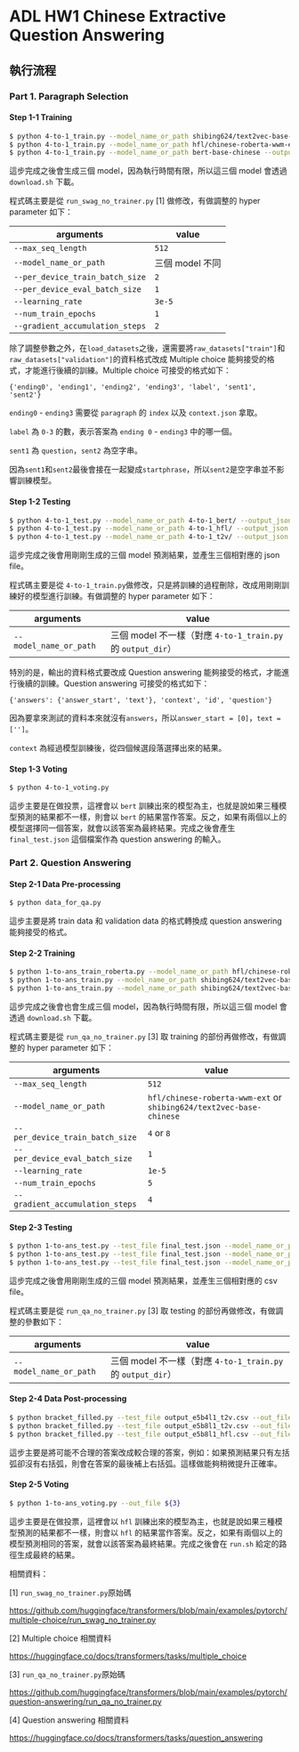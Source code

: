 # ADL HW1 Chinese Extractive Question Answering

## 執行流程

### Part 1. Paragraph Selection

#### Step 1-1 Training

```bash
$ python 4-to-1_train.py --model_name_or_path shibing624/text2vec-base-chinese --output_dir 4-to-1_t2v
$ python 4-to-1_train.py --model_name_or_path hfl/chinese-roberta-wwm-ext --output_dir 4-to-1_hfl
$ python 4-to-1_train.py --model_name_or_path bert-base-chinese --output_dir 4-to-1_bert
```

這步完成之後會生成三個 model，因為執行時間有限，所以這三個 model 會透過 `download.sh` 下載。

程式碼主要是從 `run_swag_no_trainer.py` [1] 做修改，有做調整的 hyper parameter 如下：

| arguments                       | value           |
| ------------------------------- | --------------- |
| `--max_seq_length`              | `512`           |
| `--model_name_or_path`          | 三個 model 不同 |
| `--per_device_train_batch_size` | `2`             |
| `--per_device_eval_batch_size`  | `1`             |
| `--learning_rate`               | `3e-5`          |
| `--num_train_epochs`            | `1`             |
| `--gradient_accumulation_steps` | `2`             |

除了調整參數之外，在`load_datasets`之後，還需要將`raw_datasets["train"]`和`raw_datasets["validation"]`的資料格式改成 Multiple choice 能夠接受的格式，才能進行後續的訓練。Multiple choice 可接受的格式如下：

```
{'ending0', 'ending1', 'ending2', 'ending3', 'label', 'sent1', 'sent2'}
```

`ending0` - `ending3` 需要從 `paragraph` 的 `index` 以及 `context.json` 拿取。

`label` 為 `0-3` 的數，表示答案為 `ending 0` - `ending3` 中的哪一個。

`sent1` 為 `question`，`sent2` 為空字串。

因為`sent1`和`sent2`最後會接在一起變成`startphrase`，所以`sent2`是空字串並不影響訓練模型。

#### Step 1-2 Testing

```bash
$ python 4-to-1_test.py --model_name_or_path 4-to-1_bert/ --output_json 4-to-1_bert.json --validation_file ${2} --context_file ${1}
$ python 4-to-1_test.py --model_name_or_path 4-to-1_hfl/ --output_json 4-to-1_hfl.json --validation_file ${2} --context_file ${1}
$ python 4-to-1_test.py --model_name_or_path 4-to-1_t2v/ --output_json 4-to-1_t2v.json --validation_file ${2} --context_file ${1}
```

這步完成之後會用剛剛生成的三個 model 預測結果，並產生三個相對應的 json file。

程式碼主要是從 `4-to-1_train.py`做修改，只是將訓練的過程刪除，改成用剛剛訓練好的模型進行訓練。有做調整的 hyper parameter 如下：

| arguments              | value                                                       |
| ---------------------- | ----------------------------------------------------------- |
| `--model_name_or_path` | 三個 model 不一樣（對應 `4-to-1_train.py` 的 `output_dir`） |

特別的是，輸出的資料格式要改成 Question answering 能夠接受的格式，才能進行後續的訓練。Question answering 可接受的格式如下：

```
{'answers': {'answer_start', 'text'}, 'context', 'id', 'question'}
```

因為要拿來測試的資料本來就沒有`answers`，所以`answer_start = [0]`，`text = ['']`。

`context` 為經過模型訓練後，從四個候選段落選擇出來的結果。

#### Step 1-3 Voting

```bash
$ python 4-to-1_voting.py
```

這步主要是在做投票，這裡會以 `bert` 訓練出來的模型為主，也就是說如果三種模型預測的結果都不一樣，則會以 `bert` 的結果當作答案。反之，如果有兩個以上的模型選擇同一個答案，就會以該答案為最終結果。完成之後會產生`final_test.json` 這個檔案作為 question answering 的輸入。

### Part 2. Question Answering

#### Step 2-1 Data Pre-processing

```bash
$ python data_for_qa.py
```

這步主要是將 train data 和 validation data 的格式轉換成 question answering 能夠接受的格式。

#### Step 2-2 Training

```bash
$ python 1-to-ans_train_roberta.py --model_name_or_path hfl/chinese-roberta-wwm-ext --output_dir 1-to-ans_e5b8l1_hfl --num_train_epochs 5 --learning_rate 1e-5 --per_device_train_batch_size 8
$ python 1-to-ans_train.py --model_name_or_path shibing624/text2vec-base-chinese --output_dir 1-to-ans_e5b4l1_t2v --num_train_epochs 5 --learning_rate 1e-5 --per_device_train_batch_size 4
$ python 1-to-ans_train.py --model_name_or_path shibing624/text2vec-base-chinese --output_dir 1-to-ans_e5b8l1_t2v --num_train_epochs 5 --learning_rate 1e-5 --per_device_train_batch_size 8
```

這步完成之後會也會生成三個 model，因為執行時間有限，所以這三個 model 會透過 `download.sh` 下載。

程式碼主要是從 `run_qa_no_trainer.py` [3] 取 training 的部份再做修改，有做調整的 hyper parameter 如下：

| arguments                       | value                                                        |
| ------------------------------- | ------------------------------------------------------------ |
| `--max_seq_length`              | `512`                                                        |
| `--model_name_or_path`          | `hfl/chinese-roberta-wwm-ext` or `shibing624/text2vec-base-chinese` |
| `--per_device_train_batch_size` | `4` or `8`                                                   |
| `--per_device_eval_batch_size`  | `1`                                                          |
| `--learning_rate`               | `1e-5`                                                       |
| `--num_train_epochs`            | `5`                                                          |
| `--gradient_accumulation_steps` | `4`                                                          |

#### Step 2-3 Testing

```bash
$ python 1-to-ans_test.py --test_file final_test.json --model_name_or_path 1-to-ans_e5b4l1_t2v --output_csv output_e5b4l1_t2v.csv
$ python 1-to-ans_test.py --test_file final_test.json --model_name_or_path 1-to-ans_e5b8l1_t2v --output_csv output_e5b8l1_t2v.csv
$ python 1-to-ans_test.py --test_file final_test.json --model_name_or_path 1-to-ans_e5b8l1_hfl --output_csv output_e5b8l1_hfl.csv
```

這步完成之後會用剛剛生成的三個 model 預測結果，並產生三個相對應的 csv file。

程式碼主要是從 `run_qa_no_trainer.py` [3] 取 testing 的部份再做修改，有做調整的參數如下：

| arguments              | value                                                       |
| ---------------------- | ----------------------------------------------------------- |
| `--model_name_or_path` | 三個 model 不一樣（對應 `4-to-1_train.py` 的 `output_dir`） |

#### Step 2-4 Data Post-processing

```bash
$ python bracket_filled.py --test_file output_e5b4l1_t2v.csv --out_file output_e5b4l1_t2v_final.csv
$ python bracket_filled.py --test_file output_e5b8l1_t2v.csv --out_file output_e5b8l1_t2v_final.csv
$ python bracket_filled.py --test_file output_e5b8l1_hfl.csv --out_file output_e5b8l1_hfl_final.csv
```

這步主要是將可能不合理的答案改成較合理的答案，例如：如果預測結果只有左括弧卻沒有右括弧，則會在答案的最後補上右括弧。這樣做能夠稍微提升正確率。

#### Step 2-5 Voting

```bash
$ python 1-to-ans_voting.py --out_file ${3}
```

這步主要是在做投票，這裡會以 `hfl` 訓練出來的模型為主，也就是說如果三種模型預測的結果都不一樣，則會以 `hfl` 的結果當作答案。反之，如果有兩個以上的模型預測相同的答案，就會以該答案為最終結果。完成之後會在 `run.sh` 給定的路徑生成最終的結果。

相關資料：

[1] `run_swag_no_trainer.py`原始碼

https://github.com/huggingface/transformers/blob/main/examples/pytorch/multiple-choice/run_swag_no_trainer.py

[2] Multiple choice 相關資料

https://huggingface.co/docs/transformers/tasks/multiple_choice

[3] `run_qa_no_trainer.py`原始碼

https://github.com/huggingface/transformers/blob/main/examples/pytorch/question-answering/run_qa_no_trainer.py

[4] Question answering 相關資料

https://huggingface.co/docs/transformers/tasks/question_answering